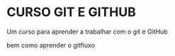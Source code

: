 # CURSO GIT E GITHUB



Um curso para aprender a trabalhar com o git e GitHub

bem como aprender o gitfluxo


